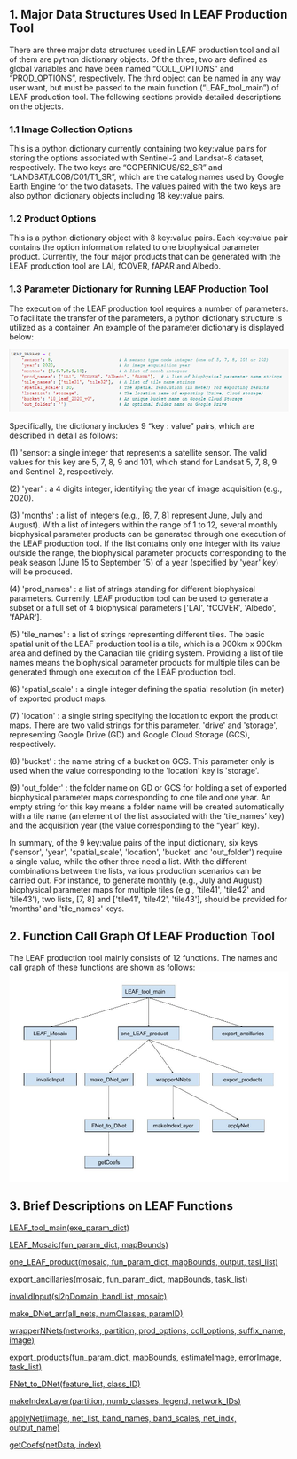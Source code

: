 ## 1. Major Data Structures Used In LEAF Production Tool

There are three major data structures used in LEAF production tool and all of them are python dictionary objects. Of the three, two are defined as global variables and have been named “COLL_OPTIONS” and “PROD_OPTIONS”, respectively. The third object can be named in any way user want, but must be passed to the main function (“LEAF_tool_main”) of LEAF production tool. The following sections provide detailed descriptions on the objects.
    
### 1.1 Image Collection Options
This is a python dictionary currently containing two key:value pairs for storing the options associated with Sentinel-2 and Landsat-8 dataset, respectively. The two keys are “COPERNICUS/S2_SR” and “LANDSAT/LC08/C01/T1_SR”, which are the catalog names used by Google Earth Engine for the two datasets. The values paired with the two keys are also python dictionary objects including 18 key:value pairs. 
 
### 1.2 Product Options
This is a python dictionary object with 8 key:value pairs. Each key:value pair contains the option information related to one biophysical parameter product. Currently, the four major products that can be generated with the LEAF production tool are LAI, fCOVER, fAPAR and Albedo. 



### 1.3 Parameter Dictionary for Running LEAF Production Tool
The execution of the LEAF production tool requires a number of parameters. To facilitate the transfer of the parameters, a python dictionary structure is utilized as a container. An example of the parameter dictionary is displayed below:

![](/wiki_images/LEAF_param_dict.png)

Specifically, the dictionary includes 9 “key : value” pairs, which are described in detail as follows:

(1) 'sensor: a single integer that represents a satellite sensor. The valid values for this key are 5, 7, 8, 9 and 101, which stand for Landsat 5, 7, 8, 9 and Sentinel-2, respectively. 

(2) 'year' : a 4 digits integer, identifying the year of image acquisition (e.g., 2020).

(3) 'months' : a list of integers (e.g., [6, 7, 8] represent June, July and August). With a list of integers within the range of 1 to 12, several monthly biophysical parameter products can be generated through one execution of the LEAF production tool. If the list contains only one integer with its value outside the range, the biophysical parameter products corresponding to the peak season (June 15 to September 15) of a year (specified by 'year' key) will be produced.

(4) 'prod_names' : a list of strings standing for different biophysical parameters. Currently, LEAF production tool can be used to generate a subset or a full set of 4 biophysical parameters ['LAI', 'fCOVER', 'Albedo', 'fAPAR'].

(5) 'tile_names' : a list of strings representing different tiles. The basic spatial unit of the LEAF production tool is a tile, which is a 900km x 900km area and defined by the Canadian tile griding system. Providing a list of tile names means the biophysical parameter products for multiple tiles can be generated through one execution of the LEAF production tool.

(6) 'spatial_scale' : a single integer defining the spatial resolution (in meter) of exported product maps.

(7) 'location' : a single string specifying the location to export the product maps. There are two valid strings for this parameter, 'drive' and 'storage', representing Google Drive (GD) and Google Cloud Storage (GCS), respectively.

(8) 'bucket' : the name string of a bucket on GCS. This parameter only is used when the value corresponding to the 'location' key is 'storage'.

(9) 'out_folder' : the folder name on GD or GCS for holding a set of exported biophysical parameter maps corresponding to one tile and one year. An empty string for this key means a folder name will be created automatically with a tile name (an element of the list associated with the ‘tile_names’ key) and the acquisition year (the value corresponding to the “year” key).

In summary, of the 9 key:value pairs of the input dictionary, six keys ('sensor', 'year', 'spatial_scale', 'location', 'bucket' and 'out_folder') require a single value, while the other three need a list. With the different combinations between the lists, various production scenarios can be carried out. For instance, to generate monthly (e.g., July and August) biophysical parameter maps for multiple tiles (e.g., 'tile41', 'tile42' and 'tile43'), two lists, [7, 8] and ['tile41', 'tile42', 'tile43'], should be provided for 'months' and 'tile_names' keys.

## 2. Function Call Graph Of LEAF Production Tool

The LEAF production tool mainly consists of 12 functions. The names and call graph of these functions are shown as follows:
![](/wiki_images/LEAF_function_call_graph.png)

## 3. Brief Descriptions on LEAF Functions
[LEAF_tool_main(exe_param_dict)](/docs/LEAF_tool_main.md)

[LEAF_Mosaic(fun_param_dict, mapBounds)](/docs/LEAF_mosaic.md)

[one_LEAF_product(mosaic, fun_param_dict, mapBounds, output, tasl_list)](/docs/one_LEAF_product.md)

[export_ancillaries(mosaic, fun_param_dict, mapBounds, task_list)](/docs/export_ancillaries.md)

[invalidInput(sl2pDomain, bandList, mosaic)](/docs/invalidInput.md)

[make_DNet_arr(all_nets, numClasses, paramID)](/docs/make_DNet_arr.md)

[wrapperNNets(networks, partition, prod_options, coll_options, suffix_name, image)](/docs/wrapperNNets.md)

[export_products(fun_param_dict, mapBounds, estimateImage, errorImage, task_list)](/docs/export_products.md)

[FNet_to_DNet(feature_list, class_ID)](/docs/FNet_to_DNet.md)

[makeIndexLayer(partition, numb_classes, legend, network_IDs)](/docs/makeIndexLayer.md)

[applyNet(image, net_list, band_names, band_scales, net_indx, output_name)](/docs/applyNet.md)

[getCoefs(netData, index)](/docs/getCoefs.md)
